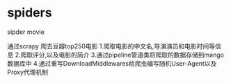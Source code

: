 # spiders
sipder movie

通过scrapy 爬去豆瓣top250电影
1.爬取电影的中文名,导演演员和电影时间等信息
2.爬取评分,以及电影的简介
3.通过pipeline管道类将爬取的数据存储到mango数据库中
4.通过重写DownloadMiddlewares给爬虫编写随机User-Agent以及Proxy代理机制
